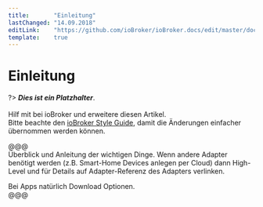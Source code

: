 ```yaml
---
title:       "Einleitung"
lastChanged: "14.09.2018"
editLink:    "https://github.com/ioBroker/ioBroker.docs/edit/master/docs/cloud/README.md"
template:    true
---
```


# Einleitung

?> ***Dies ist ein Platzhalter***.
   <br><br>
   Hilf mit bei ioBroker und erweitere diesen Artikel.  
   Bitte beachte den [ioBroker Style Guide](community/styleguidedoc),
   damit die Änderungen einfacher übernommen werden können.

@@@   
Überblick und Anleitung der wichtigen Dinge. Wenn andere Adapter benötigt werden
(z.B. Smart-Home Devices anlegen per Cloud) dann High-Level und für Details auf
Adapter-Referenz des Adapters verlinken.

Bei Apps natürlich Download Optionen.   
@@@

